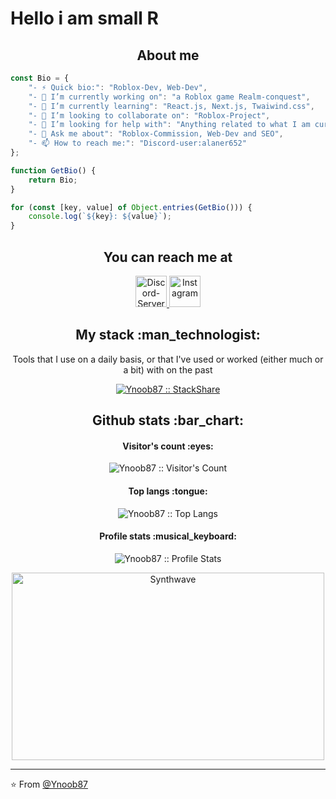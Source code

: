# Hello i am small R

<h2 align="center">About me</h2>

```javascript
const Bio = {
    "- ⚡ Quick bio:": "Roblox-Dev, Web-Dev",
    "- 🔭 I’m currently working on": "a Roblox game Realm-conquest",
    "- 🌱 I’m currently learning": "React.js, Next.js, Twaiwind.css",
    "- 👯 I’m looking to collaborate on": "Roblox-Project",
    "- 🤔 I’m looking for help with": "Anything related to what I am currently learning 😅",
    "- 💬 Ask me about": "Roblox-Commission, Web-Dev and SEO",
    "- 📫 How to reach me:": "Discord-user:alaner652"
};

function GetBio() {
    return Bio;
}

for (const [key, value] of Object.entries(GetBio())) {
    console.log(`${key}: ${value}`);
}

```

<h2 align="center">You can reach me at </h2>
<p align="center">
  <a href="https://discord.gg/RwHJk62TyF">
    <img src="https://static-00.iconduck.com/assets.00/discord-icon-2048x2048-nnt62s2u.png" alt="Discord-Server" height="50" width="50">
  </a>

  <a href="https://www.instagram.com/codingismylove/">
    <img src="https://upload.wikimedia.org/wikipedia/commons/thumb/e/e7/Instagram_logo_2016.svg/2048px-Instagram_logo_2016.svg.png" alt="Instagram" height="50" width="50">
  </a>
</p>

<h2 align="center">My stack :man_technologist:</h2>

<p align="center">Tools that I use on a daily basis, or that I've used or worked (either much or a bit) with on the past</p>
<p align="center">
  <a href="#">
    <img src="http://img.shields.io/badge/tech-stack-0690fa.svg?style=flat" alt="Ynoob87 :: StackShare" />
  </a>
</p>

<h2 align="center">Github stats :bar_chart:</h2>

<h4 align="center">Visitor's count :eyes:</h4>

<p align="center"><img src="https://profile-counter.glitch.me/{Ynoob87}/count.svg" alt="Ynoob87 :: Visitor's Count" /></p>

<h4 align="center">Top langs :tongue:</h4>

<p align="center"><img src="https://github-readme-stats.vercel.app/api/top-langs/?username=Ynoob87&langs_count=10&theme=tokyonight&layout=compact" alt="Ynoob87 :: Top Langs" /></p>

<h4 align="center">Profile stats :musical_keyboard:</h4>

<p align="center"><img src="https://github-readme-stats.vercel.app/api?username=Ynoob87&show_icons=true&theme=synthwave" alt="Ynoob87 :: Profile Stats" /></p>

<p align="center"><img src="https://thumbs.gfycat.com/GoodnaturedFondGaur-size_restricted.gif" alt="Synthwave" height="300" width="500"></p>


---

⭐️ From [@Ynoob87](https://github.com/Ynoob87)
